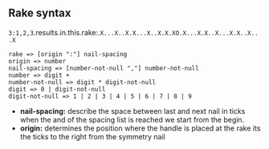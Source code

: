 ## Rake syntax ##

`3:1,2,3`.results.in.this.rake:.`X...X..X.X...X..X.X.XO.X...X.X..X...X.X..X...X`

```BNF
rake => [origin ":"] nail-spacing
origin => number
nail-spacing => [number-not-null ","] number-not-null
number => digit + 
number-not-null => digit * digit-not-null
digit => 0 | digit-not-null
digit-not-null => 1 | 2 | 3 | 4 | 5 | 6 | 7 | 8 | 9
```

* **nail-spacing:** describe the space between last and next nail in ticks
  when the and of the spacing list is reached we start from the begin.
* **origin:** determines the position where the handle is placed at the rake
	its the ticks to the right from the symmetry nail 
